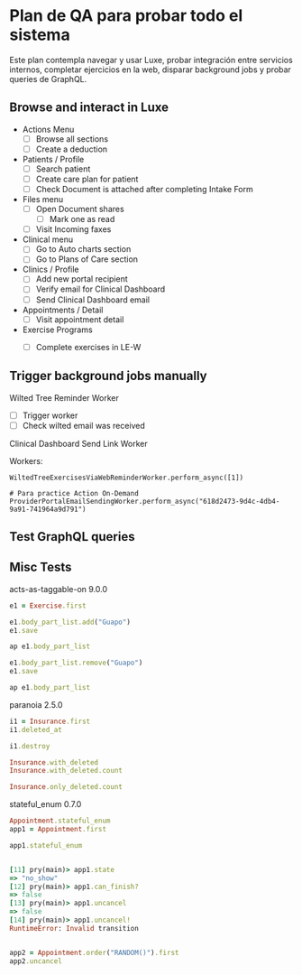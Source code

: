 # Plan de QA para probar todo el sistema

Este plan contempla navegar y usar Luxe, probar integración entre servicios internos, completar ejercicios en la web, disparar background jobs y probar queries de GraphQL.

## Browse and interact in Luxe

- Actions Menu
	- [ ] Browse all sections
	- [ ] Create a deduction
- Patients / Profile
	- [ ] Search patient
	- [ ] Create care plan for patient
	- [ ] Check Document is attached after completing Intake Form
- Files menu
	- [ ] Open Document shares
		- [ ] Mark one as read
	- [ ] Visit Incoming faxes
- Clinical menu
	- [ ] Go to Auto charts section
	- [ ] Go to Plans of Care section
- Clinics / Profile
	- [ ] Add new portal recipient
	- [ ] Verify email for Clinical Dashboard
	- [ ] Send Clinical Dashboard email
- Appointments / Detail
	- [ ] Visit appointment detail
- Exercise Programs
	- [ ] Complete exercises in LE-W


## Trigger background jobs manually

Wilted Tree Reminder Worker
- [ ] Trigger worker
- [ ] Check wilted email was received

Clinical Dashboard Send Link Worker

Workers:
```
WiltedTreeExercisesViaWebReminderWorker.perform_async([1])

# Para practice Action On-Demand
ProviderPortalEmailSendingWorker.perform_async("618d2473-9d4c-4db4-9a91-741964a9d791")
```

## Test GraphQL queries

## Misc Tests

acts-as-taggable-on 9.0.0

```ruby
e1 = Exercise.first

e1.body_part_list.add("Guapo")
e1.save

ap e1.body_part_list

e1.body_part_list.remove("Guapo")
e1.save

ap e1.body_part_list
```

paranoia 2.5.0

```ruby
i1 = Insurance.first
i1.deleted_at

i1.destroy

Insurance.with_deleted
Insurance.with_deleted.count

Insurance.only_deleted.count
```

stateful_enum 0.7.0

```ruby
Appointment.stateful_enum
app1 = Appointment.first

app1.stateful_enum


[11] pry(main)> app1.state
=> "no_show"
[12] pry(main)> app1.can_finish?
=> false
[13] pry(main)> app1.uncancel
=> false
[14] pry(main)> app1.uncancel!
RuntimeError: Invalid transition


app2 = Appointment.order("RANDOM()").first
app2.uncancel
```